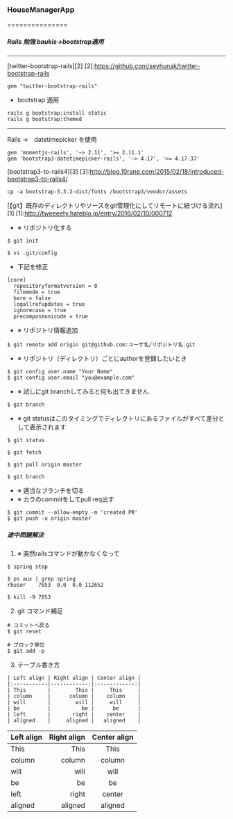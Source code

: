 ### HouseManagerApp
===============

##### Rails 勉強 baukis→bootstrap適用   
---

[twitter-bootstrap-rails][2]
[2]:https://github.com/seyhunak/twitter-bootstrap-rails
~~~
gem "twitter-bootstrap-rails"
~~~
- bootstrap 適用
~~~
rails g bootstrap:install static
rails g bootstrap:themed
~~~
----

Rails →　datetimepicker を使用    

~~~
gem 'momentjs-rails', '~> 2.11', '>= 2.11.1'
gem 'bootstrap3-datetimepicker-rails', '~> 4.17', '>= 4.17.37'
~~~

[bootstrap3-to-rails4][3]
[3]:http://blog.10rane.com/2015/02/18/introduced-bootstrap3-to-rails4/

~~~
cp -a bootstrap-3.3.2-dist/fonts /bootstrap3/vendor/assets
~~~

[【git】既存のディレクトリやソースをgit管理化にしてリモートに紐づける流れ][1]
[1]:http://tweeeety.hateblo.jp/entry/2016/02/10/000712

- ※ リポジトリ化する
~~~
$ git init
~~~
~~~
$ vi .git/config 
~~~
- 下記を修正
~~~
[core]
  repositoryformatversion = 0
  filemode = true
  bare = false
  logallrefupdates = true
  ignorecase = true
  precomposeunicode = true
~~~
- ※ リポジトリ情報追加
~~~
$ git remote add origin git@github.com:ユーザ名/リポジトリ名.git
~~~
- ※ リポジトリ（ディレクトリ）ごとにauthorを登録したいとき
~~~
$ git config user.name "Your Name"
$ git config user.email "you@example.com"
~~~

- ※ 試しにgit branchしてみると何も出てきません
~~~
$ git branch
~~~

- ※ git statusはこのタイミングでディレクトリにあるファイルがすべて差分として表示されます
~~~
$ git status  

$ git fetch    

$ git pull origin master   

$ git branch     
~~~

- ※ 適当なブランチを切る
- ※ カラのcommitをしてpull req出す
~~~
$ git commit --allow-empty -m 'created PR'
$ git push -u origin master
~~~

#####  途中問題解決

1. ※ 突然railsコマンドが動かなくなって    
~~~
$ spring stop

$ ps aux | grep spring
rbuser    7853  0.0  0.0 112652

$ kill -9 7853

~~~

2.  git コマンド補足
~~~
# コミットへ戻る
$ git reset

# ブロック単位
$ git add -p
~~~
3.  テーブル書き方　
~~~
| Left align | Right align | Center align |
|:-----------|------------:|:------------:|
| This       |        This |     This     |
| column     |      column |    column    |
| will       |        will |     will     |
| be         |          be |      be      |
| left       |       right |    center    |
| aligned    |     aligned |   aligned    |
~~~

| Left align | Right align | Center align |
|:-----------|------------:|:------------:|
| This       |        This |     This     |
| column     |      column |    column    |
| will       |        will |     will     |
| be         |          be |      be      |
| left       |       right |    center    |
| aligned    |     aligned |   aligned    |
